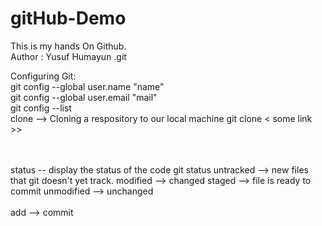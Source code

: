 # gitHub-Demo
This is my hands On Github.
<br>
Author : Yusuf Humayun .git 

Configuring Git:
<br> git config --global user.name "name"
<br> git config --global user.email "mail"
<br> git config --list
<br> clone --> Cloning a respository to our local  machine
git clone < some link >>

<br>
<br> status -- display the status of the code  git status
untracked --> new files that git doesn't yet track.
modified --> changed
staged --> file is ready to commit
unmodified --> unchanged

<br>
<br> add --> commit
<br>
